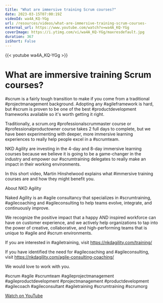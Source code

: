 ```yaml
---
title: "What are immersive training Scrum courses?"
date: 2023-03-15T07:00:19Z
videoId: wa4A_KQ-YGg
url: /resources/videos/what-are-immersive-training-scrum-courses-
external_url: https://www.youtube.com/watch?v=wa4A_KQ-YGg
coverImage: https://i.ytimg.com/vi/wa4A_KQ-YGg/maxresdefault.jpg
duration: 367
isShort: False
---
```


{{< youtube wa4A_KQ-YGg >}}

# What are immersive training Scrum courses?

#scrum is a fairly tough transition to make if you come from a traditional #projectmanagement background. Adopting any #agileframework is hard, but #scrum is proven to be one of the best #productdevelopment frameworks available so it's worth getting it right.

Traditionally, a scrum.org #professionalscrummaster course or #professionalproductowner course takes 2 full days to complete, but we have been experimenting with deeper, more immersive learning experiences to really help people excel in a #scrumteam.

NKD Agility are investing in the 4-day and 8-day immersive learning courses because we believe it is going to be a game-changer in the industry and empower our #scrumtraining delegates to really make an impact in their working environments.

In this short video, Martin Hinshelwood explains what #immersive training courses are and how they might benefit you.

About NKD Agility

Naked Agility is an #agile consultancy that specializes in #scrumtraining, #agilecoaching and #agileconsulting to help teams evolve, integrate, and continuously improve. 

We recognize the positive impact that a happy AND inspired workforce can have on customer experience, and we actively help organizations to tap into the power of creative, collaborative, and high-performing teams that is unique to #agile and #scrum environments. 

If you are interested in #agiletraining, visit https://nkdagility.com/training/ 

If you have identified the need for #agilecoaching and #agileconsulting, visit https://nkdagility.com/agile-consulting-coaching/ 

We would love to work with you. 

#scrum #agile #scrumteam #agileprojectmanagement #agileproductdevelopment #projectmanagement #productdevelopment #agilecoach #agileconsultant #agiletraining #scrumtraining #scrumorg

[Watch on YouTube](https://www.youtube.com/watch?v=wa4A_KQ-YGg)
